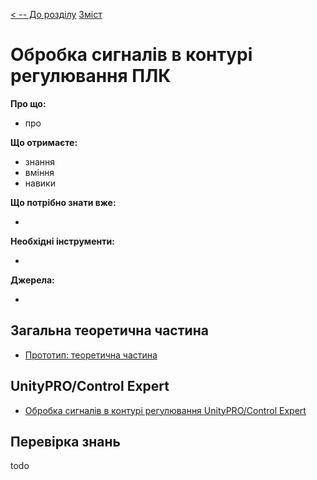 [< -- До розділу](../README.md)         [Зміст](../../contents.md)

# Обробка сигналів в контурі регулювання ПЛК

**Про що:**

- про 

**Що отримаєте:**

- знання 
- вміння 
- навики 

**Що потрібно знати вже:**

- 

**Необхідні інструменти:**

- 

**Джерела:** 

- 

## Загальна теоретична частина

- [Прототип: теоретична частина](teor.md)

## UnityPRO/Control Expert

- [Обробка сигналів в контурі регулювання UnityPRO/Control Expert](teorun.md)



## Перевірка знань

todo